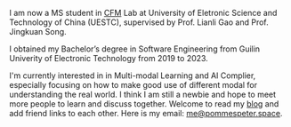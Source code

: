 
I am now a MS student in [CFM](https://cfm.uestc.edu.cn) Lab at University of Eletronic Science and Technology of China (UESTC), supervised by Prof. Lianli Gao and Prof. Jingkuan Song.

I obtained my Bachelor’s degree in Software Engineering from Guilin Univerity of Electronic Technology from 2019 to 2023.

I'm currently interested in in Multi-modal Learning and AI Complier, especially focusing on how to make good use of different modal for understanding the real world. I think I am still a newbie and hope to meet more people to learn and discuss together. Welcome to read my [blog](https://memo.sylin.host) and add friend links to each other. Here is my email: [me@pommespeter.space](mailto://me@pommespeter.space).